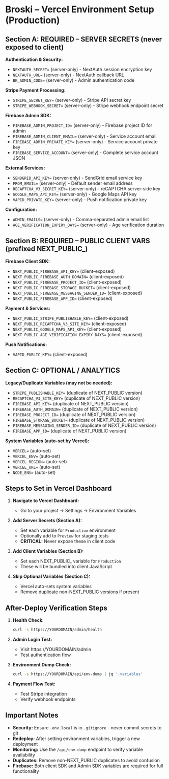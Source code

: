 # Broski – Vercel Environment Setup (Production)

## Section A: REQUIRED – SERVER SECRETS (never exposed to client)

**Authentication & Security:**
- `NEXTAUTH_SECRET=` (server-only) - NextAuth session encryption key
- `NEXTAUTH_URL=` (server-only) - NextAuth callback URL
- `BK_ADMIN_CODE=` (server-only) - Admin authentication code

**Stripe Payment Processing:**
- `STRIPE_SECRET_KEY=` (server-only) - Stripe API secret key
- `STRIPE_WEBHOOK_SECRET=` (server-only) - Stripe webhook endpoint secret

**Firebase Admin SDK:**
- `FIREBASE_ADMIN_PROJECT_ID=` (server-only) - Firebase project ID for admin
- `FIREBASE_ADMIN_CLIENT_EMAIL=` (server-only) - Service account email
- `FIREBASE_ADMIN_PRIVATE_KEY=` (server-only) - Service account private key
- `FIREBASE_SERVICE_ACCOUNT=` (server-only) - Complete service account JSON

**External Services:**
- `SENDGRID_API_KEY=` (server-only) - SendGrid email service key
- `FROM_EMAIL=` (server-only) - Default sender email address
- `RECAPTCHA_V3_SECRET_KEY=` (server-only) - reCAPTCHA server-side key
- `GOOGLE_MAPS_API_KEY=` (server-only) - Google Maps API key
- `VAPID_PRIVATE_KEY=` (server-only) - Push notification private key

**Configuration:**
- `ADMIN_EMAILS=` (server-only) - Comma-separated admin email list
- `AGE_VERIFICATION_EXPIRY_DAYS=` (server-only) - Age verification duration

## Section B: REQUIRED – PUBLIC CLIENT VARS (prefixed NEXT_PUBLIC_)

**Firebase Client SDK:**
- `NEXT_PUBLIC_FIREBASE_API_KEY=` (client-exposed)
- `NEXT_PUBLIC_FIREBASE_AUTH_DOMAIN=` (client-exposed)
- `NEXT_PUBLIC_FIREBASE_PROJECT_ID=` (client-exposed)
- `NEXT_PUBLIC_FIREBASE_STORAGE_BUCKET=` (client-exposed)
- `NEXT_PUBLIC_FIREBASE_MESSAGING_SENDER_ID=` (client-exposed)
- `NEXT_PUBLIC_FIREBASE_APP_ID=` (client-exposed)

**Payment & Services:**
- `NEXT_PUBLIC_STRIPE_PUBLISHABLE_KEY=` (client-exposed)
- `NEXT_PUBLIC_RECAPTCHA_V3_SITE_KEY=` (client-exposed)
- `NEXT_PUBLIC_GOOGLE_MAPS_API_KEY=` (client-exposed)
- `NEXT_PUBLIC_AGE_VERIFICATION_EXPIRY_DAYS=` (client-exposed)

**Push Notifications:**
- `VAPID_PUBLIC_KEY=` (client-exposed)

## Section C: OPTIONAL / ANALYTICS

**Legacy/Duplicate Variables (may not be needed):**
- `STRIPE_PUBLISHABLE_KEY=` (duplicate of NEXT_PUBLIC version)
- `RECAPTCHA_V3_SITE_KEY=` (duplicate of NEXT_PUBLIC version)
- `FIREBASE_API_KEY=` (duplicate of NEXT_PUBLIC version)
- `FIREBASE_AUTH_DOMAIN=` (duplicate of NEXT_PUBLIC version)
- `FIREBASE_PROJECT_ID=` (duplicate of NEXT_PUBLIC version)
- `FIREBASE_STORAGE_BUCKET=` (duplicate of NEXT_PUBLIC version)
- `FIREBASE_MESSAGING_SENDER_ID=` (duplicate of NEXT_PUBLIC version)
- `FIREBASE_APP_ID=` (duplicate of NEXT_PUBLIC version)

**System Variables (auto-set by Vercel):**
- `VERCEL=` (auto-set)
- `VERCEL_ENV=` (auto-set)
- `VERCEL_REGION=` (auto-set)
- `VERCEL_URL=` (auto-set)
- `NODE_ENV=` (auto-set)

## Steps to Set in Vercel Dashboard

1. **Navigate to Vercel Dashboard:**
   - Go to your project → Settings → Environment Variables

2. **Add Server Secrets (Section A):**
   - Set each variable for `Production` environment
   - Optionally add to `Preview` for staging tests
   - **CRITICAL:** Never expose these in client code

3. **Add Client Variables (Section B):**
   - Set each NEXT_PUBLIC_ variable for `Production`
   - These will be bundled into client JavaScript

4. **Skip Optional Variables (Section C):**
   - Vercel auto-sets system variables
   - Remove duplicate non-NEXT_PUBLIC versions if present

## After-Deploy Verification Steps

1. **Health Check:**
   ```bash
   curl -s https://YOURDOMAIN/admin/health
   ```

2. **Admin Login Test:**
   - Visit https://YOURDOMAIN/admin
   - Test authentication flow

3. **Environment Dump Check:**
   ```bash
   curl -s https://YOURDOMAIN/api/env-dump | jq '.variables'
   ```

4. **Payment Flow Test:**
   - Test Stripe integration
   - Verify webhook endpoints

## Important Notes

- **Security:** Ensure `.env.local` is in `.gitignore` - never commit secrets to git
- **Redeploy:** After setting environment variables, trigger a new deployment
- **Monitoring:** Use the `/api/env-dump` endpoint to verify variable availability
- **Duplicates:** Remove non-NEXT_PUBLIC duplicates to avoid confusion
- **Firebase:** Both client SDK and Admin SDK variables are required for full functionality